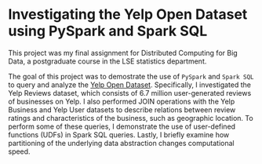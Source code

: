 # Investigating the Yelp Open Dataset using PySpark and Spark SQL

This project was my final assignment for Distributed Computing for Big Data, a postgraduate course in the LSE statistics department. 

The goal of this project was to demostrate the use of `PySpark` and `Spark SQL` to query and analyze the [Yelp Open Dataset](https://www.yelp.com/dataset). Specifically, I investigated the Yelp Reviews dataset, which consists of 6.7 million user-generated reviews of businesses on Yelp. I also performed JOIN operations with the Yelp Business and Yelp User datasets to describe relations between review ratings and characteristics of the business, such as geographic location. To perform some of these queries, I demonstrate the use of user-defined functions (UDFs) in Spark SQL queries. Lastly, I briefly examine how partitioning of the underlying data abstraction changes computational speed.
